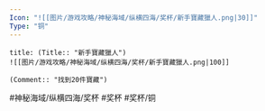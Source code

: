 ```yaml
---
Icon: "![[图片/游戏攻略/神秘海域/纵横四海/奖杯/新手寶藏獵人.png|30]]"
Type: "铜"
---
```

```ad-common-bronze-trophy
title: (Title:: "新手寶藏獵人")
![[图片/游戏攻略/神秘海域/纵横四海/奖杯/新手寶藏獵人.png|100]]

(Comment:: "找到20件寶藏")
```

#神秘海域/纵横四海/奖杯 #奖杯 #奖杯/铜
